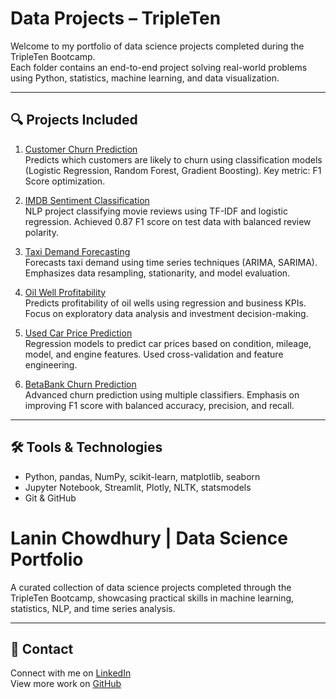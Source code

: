 # Data Projects – TripleTen

Welcome to my portfolio of data science projects completed during the TripleTen Bootcamp.  
Each folder contains an end-to-end project solving real-world problems using Python, statistics, machine learning, and data visualization.

---


## 🔍 Projects Included

1. [Customer Churn Prediction](./Customer_Churn_Prediction)  
   Predicts which customers are likely to churn using classification models (Logistic Regression, Random Forest, Gradient Boosting). Key metric: F1 Score optimization.

2. [IMDB Sentiment Classification](./IMDB_Sentiment_Classification)  
   NLP project classifying movie reviews using TF-IDF and logistic regression. Achieved 0.87 F1 score on test data with balanced review polarity.

3. [Taxi Demand Forecasting](./Taxi_Demand_and_Forecasting)  
   Forecasts taxi demand using time series techniques (ARIMA, SARIMA). Emphasizes data resampling, stationarity, and model evaluation.

4. [Oil Well Profitability](./Oil_Well_Profitability)  
   Predicts profitability of oil wells using regression and business KPIs. Focus on exploratory data analysis and investment decision-making.

5. [Used Car Price Prediction](./Used_Car_Price)  
   Regression models to predict car prices based on condition, mileage, model, and engine features. Used cross-validation and feature engineering.

6. [BetaBank Churn Prediction](./BetaBank_Churn_Prdiction)  
   Advanced churn prediction using multiple classifiers. Emphasis on improving F1 score with balanced accuracy, precision, and recall.

---



## 🛠️ Tools & Technologies

- Python, pandas, NumPy, scikit-learn, matplotlib, seaborn  
- Jupyter Notebook, Streamlit, Plotly, NLTK, statsmodels  
- Git & GitHub

# Lanin Chowdhury | Data Science Portfolio

A curated collection of data science projects completed through the TripleTen Bootcamp, showcasing practical skills in machine learning, statistics, NLP, and time series analysis.


---

## 🔗 Contact

Connect with me on [LinkedIn](https://www.linkedin.com/in/laninchowdhury)  
View more work on [GitHub](https://github.com/laninchowdhury)
